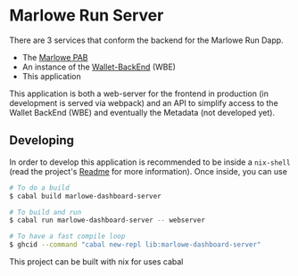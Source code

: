 # Marlowe Run Server

There are 3 services that conform the backend for the Marlowe Run Dapp.
* The [Marlowe PAB](../marlowe/pab)
* An instance of the [Wallet-BackEnd](https://github.com/input-output-hk/cardano-wallet) (WBE)
* This application

This application is both a web-server for the frontend in production (in development is served via webpack) and an API to simplify access to the Wallet BackEnd (WBE) and eventually the Metadata (not developed yet).

## Developing
In order to develop this application is recommended to be inside a `nix-shell` (read the project's [Readme](../README.adoc) for more information). Once inside, you can use

```bash
# To do a build
$ cabal build marlowe-dashboard-server

# To build and run
$ cabal run marlowe-dashboard-server -- webserver

# To have a fast compile loop
$ ghcid --command "cabal new-repl lib:marlowe-dashboard-server"
```

This project can be built with nix for  uses cabal


